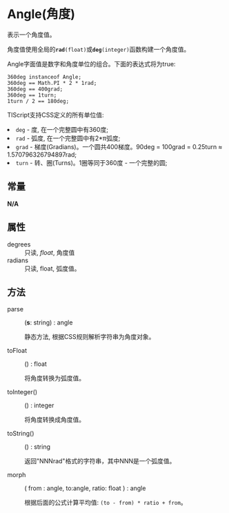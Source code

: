 # Angle(角度)

<p>表示一个角度值。</p>
  <dl>
    <p>角度值使用全局的<code><strong>rad</strong>(float)</code>或<code><strong>deg</strong>(integer)</code>函数构建一个角度值。</p>
    <p>Angle字面值是数字和角度单位的组合。下面的表达式将为true:</p>
    <pre v-pre><code>360deg instanceof Angle;
360deg == Math.PI * 2 * 1rad;
360deg == 400grad;
360deg == 1turn;
1turn / 2 == 180deg;</code>
</pre>
    <p>TIScript支持CSS定义的所有单位值:</p>
    <li><code>deg</code> - 度, 在一个完整圆中有360度;</li>
    <li><code>rad</code> - 弧度, 在一个完整圆中有2*π弧度;</li>
    <li><code>grad</code> - 梯度(Gradians)。一个圆共400梯度。90deg = 100grad = 0.25turn ≈ 1.570796326794897rad;</li>
    <li><code>turn</code> - 转、圈(Turns)。1圈等同于360度 - 一个完整的圆;</li>
    <h2>常量</h2>
    <div><strong>N/A</strong></div>
    <h2>属性</h2>
    <dt>degrees</dt>
    <dd>只读, <em>float</em>, 角度值</dd>
    <dt>radians</dt>
    <dd>只读, float, 弧度值。</dd>
    <h2>方法</h2>
    <dt>parse</dt>
    <dd>
      <p>(<strong>s</strong>: string) : angle</p>
      <p>静态方法, 根据CSS规则解析字符串为角度对象。</p></dd>
    <dt>toFloat</dt>
    <dd>
      <p>() : float</p>
      <p>将角度转换为弧度值。</p></dd>
    <dt>toInteger()</dt>
    <dd>
      <p>() : integer</p>
      <p>将角度转换成角度值。</p></dd>
    <dt>toString()</dt>
    <dd>
      <p>() : string</p>
      <p>返回&quot;NNNrad&quot;格式的字符串，其中NNN是一个弧度值。</p></dd>
    <dt>morph</dt>
    <dd>
      <p>( from : angle, to:angle, ratio: float ) : angle</p>
      <p>根据后面的公式计算平均值: <code>(to - from) * ratio + from</code>。</p></dd></dl>